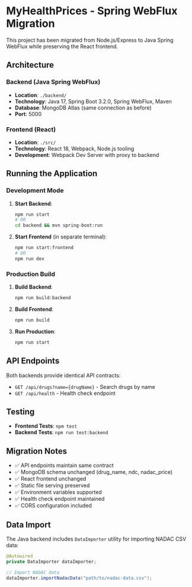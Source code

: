 # MyHealthPrices - Spring WebFlux Migration

This project has been migrated from Node.js/Express to Java Spring WebFlux while preserving the React frontend.

## Architecture

### Backend (Java Spring WebFlux)
- **Location**: `./backend/`
- **Technology**: Java 17, Spring Boot 3.2.0, Spring WebFlux, Maven
- **Database**: MongoDB Atlas (same connection as before)
- **Port**: 5000

### Frontend (React)
- **Location**: `./src/`
- **Technology**: React 18, Webpack, Node.js tooling
- **Development**: Webpack Dev Server with proxy to backend

## Running the Application

### Development Mode

1. **Start Backend**:
   ```bash
   npm run start
   # OR
   cd backend && mvn spring-boot:run
   ```

2. **Start Frontend** (in separate terminal):
   ```bash
   npm run start:frontend
   # OR
   npm run dev
   ```

### Production Build

1. **Build Backend**:
   ```bash
   npm run build:backend
   ```

2. **Build Frontend**:
   ```bash
   npm run build
   ```

3. **Run Production**:
   ```bash
   npm run start
   ```

## API Endpoints

Both backends provide identical API contracts:

- `GET /api/drugs?name={drugName}` - Search drugs by name
- `GET /api/health` - Health check endpoint

## Testing

- **Frontend Tests**: `npm test`
- **Backend Tests**: `npm run test:backend`

## Migration Notes

- ✅ API endpoints maintain same contract
- ✅ MongoDB schema unchanged (drug_name, ndc, nadac_price)
- ✅ React frontend unchanged
- ✅ Static file serving preserved
- ✅ Environment variables supported
- ✅ Health check endpoint maintained
- ✅ CORS configuration included

## Data Import

The Java backend includes `DataImporter` utility for importing NADAC CSV data:

```java
@Autowired
private DataImporter dataImporter;

// Import NADAC data
dataImporter.importNadacData("path/to/nadac-data.csv");
```
